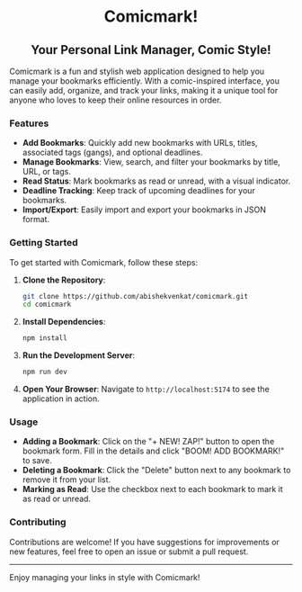 <h1 style="text-align:center;">Comicmark!</h1>

<h2 style="text-align:center;">Your Personal Link Manager, Comic Style!</h2>
 

Comicmark is a fun and stylish web application designed to help you manage your bookmarks efficiently. With a comic-inspired interface, you can easily add, organize, and track your links, making it a unique tool for anyone who loves to keep their online resources in order.

### Features

- **Add Bookmarks**: Quickly add new bookmarks with URLs, titles, associated tags (gangs), and optional deadlines.
- **Manage Bookmarks**: View, search, and filter your bookmarks by title, URL, or tags.
- **Read Status**: Mark bookmarks as read or unread, with a visual indicator.
- **Deadline Tracking**: Keep track of upcoming deadlines for your bookmarks.
- **Import/Export**: Easily import and export your bookmarks in JSON format.

### Getting Started

To get started with Comicmark, follow these steps:

1. **Clone the Repository**:
   ```bash
   git clone https://github.com/abishekvenkat/comicmark.git
   cd comicmark
   ```

2. **Install Dependencies**:
   ```bash
   npm install
   ```

3. **Run the Development Server**:
   ```bash
   npm run dev
   ```

4. **Open Your Browser**:
   Navigate to `http://localhost:5174` to see the application in action.

### Usage

- **Adding a Bookmark**: Click on the "+ NEW! ZAP!" button to open the bookmark form. Fill in the details and click "BOOM! ADD BOOKMARK!" to save.
- **Deleting a Bookmark**: Click the "Delete" button next to any bookmark to remove it from your list.
- **Marking as Read**: Use the checkbox next to each bookmark to mark it as read or unread.

### Contributing

Contributions are welcome! If you have suggestions for improvements or new features, feel free to open an issue or submit a pull request.

---

Enjoy managing your links in style with Comicmark!
